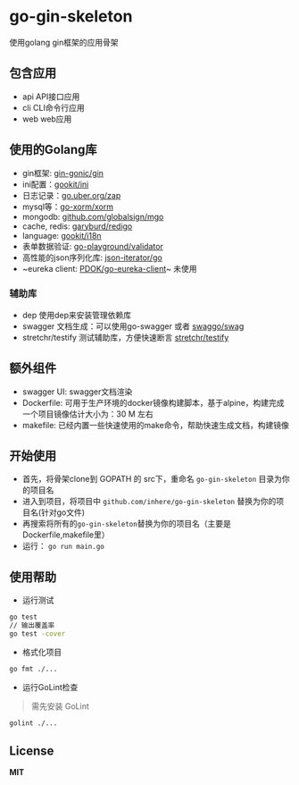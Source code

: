 # go-gin-skeleton

使用golang gin框架的应用骨架

## 包含应用

- api API接口应用
- cli CLI命令行应用
- web web应用

## 使用的Golang库

- gin框架: [gin-gonic/gin](https://github.com/gin-gonic/gin) 
- ini配置：[gookit/ini](https://github.com/gookit/ini)
- 日志记录：[go.uber.org/zap](https://github.com/uber-go/zap)
- mysql等：[go-xorm/xorm](https://github.com/go-xorm/xorm)
- mongodb: [github.com/globalsign/mgo](https://github.com/globalsign/mgo)
- cache, redis: [garyburd/redigo](https://github.com/garyburd/redigo/redis)
- language: [gookit/i18n](https://github.com/gookit/i18n)
- 表单数据验证: [go-playground/validator](https://github.com/go-playground/validator)
- 高性能的json序列化库: [json-iterator/go](https://github.com/json-iterator/go) 
- ~eureka client: [PDOK/go-eureka-client](https://github.com/PDOK/go-eureka-client)~ 未使用

### 辅助库

- dep 使用dep来安装管理依赖库
- swagger 文档生成：可以使用go-swagger 或者 [swaggo/swag](https://github.com/swaggo/swag)
- stretchr/testify 测试辅助库，方便快速断言 [stretchr/testify](https://github.com/stretchr/testify)

## 额外组件

- swagger UI: swagger文档渲染
- Dockerfile: 可用于生产环境的docker镜像构建脚本，基于alpine，构建完成一个项目镜像估计大小为：30 M 左右
- makefile: 已经内置一些快速使用的make命令，帮助快速生成文档，构建镜像

## 开始使用

- 首先，将骨架clone到 GOPATH 的 src下，重命名 `go-gin-skeleton` 目录为你的项目名
- 进入到项目，将项目中 `github.com/inhere/go-gin-skeleton` 替换为你的项目名(针对go文件)
- 再搜索将所有的`go-gin-skeleton`替换为你的项目名（主要是Dockerfile,makefile里）
- 运行： `go run main.go`

## 使用帮助

- 运行测试

```bash
go test
// 输出覆盖率
go test -cover
```

- 格式化项目

```bash
go fmt ./...
```

- 运行GoLint检查

> 需先安装 GoLint

```bash
golint ./...
```

## License

**MIT**
